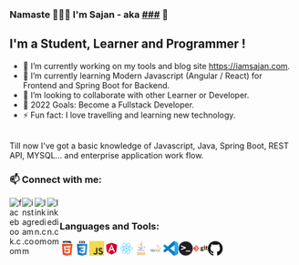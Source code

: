### Namaste 🙏🙏🙏 I'm Sajan - aka [###][website] 👋

## I'm a Student, Learner and Programmer !
<!-- - 💬 Ask me about ...
- 😄 Pronouns: ...-->
- 🔭 I’m currently working on my tools and blog site https://iamsajan.com.
- 🌱 I’m currently learning Modern Javascript (Angular / React) for Frontend and Spring Boot for Backend.
- 👯 I’m looking to collaborate with other Learner or Developer.
- 🥅 2022 Goals: Become a Fullstack Developer.
- ⚡ Fun fact: I love travelling and learning new technology.

<br />
  Till now I've got a basic knowledge of Javascript, Java, Spring Boot, REST API, MYSQL... and enterprise application work flow.

###  📫 Connect with me: 
[<img align="left" alt="facebook.com" width="22px" src="https://cdn.cdnlogo.com/logos/f/91/facebook-icon.svg" />][Facebook]
[<img align="left" alt="instagram.com" width="22px" src="https://cdn.cdnlogo.com/logos/i/12/instagram-2016.svg" />][Instagram]
[<img align="left" alt="linkedin.com" width="22px" src="https://cdn.cdnlogo.com/logos/t/96/twitter-icon.svg" />][Twitter]
[<img align="left" alt="linkedin.com" width="22px" src="https://content.linkedin.com/content/dam/me/business/en-us/amp/brand-site/v2/bg/LI-Bug.svg.original.svg" />][LinkedIn]

<br />

### Languages and Tools:
<img align="left" alt="HTML5" width="26px" src="https://raw.githubusercontent.com/github/explore/80688e429a7d4ef2fca1e82350fe8e3517d3494d/topics/html/html.png" />
<img align="left" alt="css3" width="26px" src="https://raw.githubusercontent.com/github/explore/80688e429a7d4ef2fca1e82350fe8e3517d3494d/topics/css/css.png" />
<img align="left" alt="javascript" width="26px" src="https://raw.githubusercontent.com/github/explore/80688e429a7d4ef2fca1e82350fe8e3517d3494d/topics/javascript/javascript.png" />
<img align="left" alt="React" width="26px" src="https://raw.githubusercontent.com/github/explore/80688e429a7d4ef2fca1e82350fe8e3517d3494d/topics/angular/angular.png" />
<img align="left" alt="React" width="26px" src="https://raw.githubusercontent.com/github/explore/80688e429a7d4ef2fca1e82350fe8e3517d3494d/topics/react/react.png" />
<img align="left" alt="java" width="26px" src="https://raw.githubusercontent.com/github/explore/80688e429a7d4ef2fca1e82350fe8e3517d3494d/topics/java/java.png" />
<img align="left" alt="mysql" width="26px" src="https://raw.githubusercontent.com/github/explore/80688e429a7d4ef2fca1e82350fe8e3517d3494d/topics/mysql/mysql.png" />
<img align="left" alt="Visual Studio Code" width="26px" src="https://raw.githubusercontent.com/github/explore/80688e429a7d4ef2fca1e82350fe8e3517d3494d/topics/visual-studio-code/visual-studio-code.png" />
<img align="left" alt="mysql" width="26px" src="https://raw.githubusercontent.com/github/explore/80688e429a7d4ef2fca1e82350fe8e3517d3494d/topics/terminal/terminal.png" />
<img align="left" alt="git" width="26px" src="https://raw.githubusercontent.com/github/explore/80688e429a7d4ef2fca1e82350fe8e3517d3494d/topics/git/git.png" />
<img align="left" alt="git" width="26px" src="https://raw.githubusercontent.com/github/explore/78df643247d429f6cc873026c0622819ad797942/topics/github/github.png" />

<br />
<br />

[website]: https://kcsajan.com.np
[Facebook]: https://www.facebook.com/sajan96kc
[Instagram]: https://www.instagram.com/sajan96kc/
[LinkedIn]: https://www.linkedin.com/in/sajankc/
[Twitter]: https://twitter.com/sajan96kc
